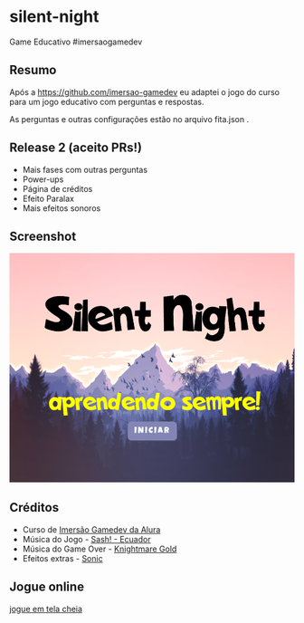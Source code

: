 
# silent-night

Game Educativo #imersaogamedev

## Resumo

Após a https://github.com/imersao-gamedev eu adaptei o jogo do curso para um jogo educativo com perguntas e respostas.

As perguntas e outras configurações estão no arquivo fita.json .

## Release 2 (aceito PRs!)

* Mais fases com outras perguntas
* Power-ups
* Página de créditos
* Efeito Paralax
* Mais efeitos sonoros

## Screenshot

![Screenshot 1](doc1.png)

## Créditos

* Curso de [Imersão Gamedev da Alura](https://www.alura.com.br/imersao-gamedev-javascript)
* Música do Jogo - [Sash! - Ecuador](https://youtu.be/9cQlVww0zKo)
* Música do Game Over - [Knightmare Gold](https://www.amusementfactory.com.br/msx/kmg/?p=3&l=br)
* Efeitos extras - [Sonic](https://www.101soundboards.com/boards/10990-sonic-the-hedgehog-sounds)


## Jogue online

[jogue em tela cheia](https://editor.p5js.org/boaglio/full/qndtI9nTY)
